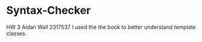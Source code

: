 # Syntax-Checker
HW 3
Aidan Wall
2317537
I used the the book to better understand template classes.
